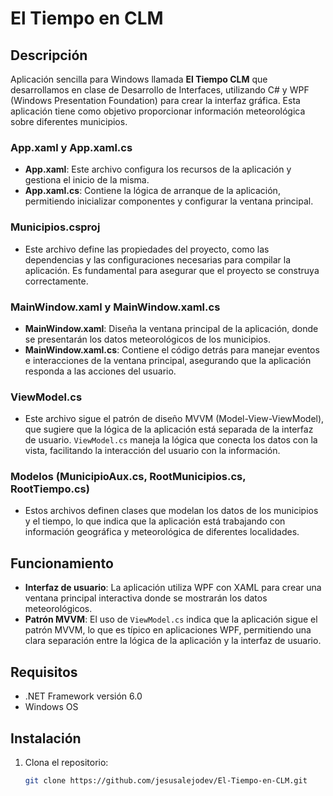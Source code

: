 # El Tiempo en CLM

## Descripción
Aplicación sencilla para Windows llamada **El Tiempo CLM** que desarrollamos en clase de Desarrollo de Interfaces, utilizando C# y WPF (Windows Presentation Foundation) para crear la interfaz gráfica. Esta aplicación tiene como objetivo proporcionar información meteorológica sobre diferentes municipios.


### App.xaml y App.xaml.cs
- **App.xaml**: Este archivo configura los recursos de la aplicación y gestiona el inicio de la misma.
- **App.xaml.cs**: Contiene la lógica de arranque de la aplicación, permitiendo inicializar componentes y configurar la ventana principal.

### Municipios.csproj
- Este archivo define las propiedades del proyecto, como las dependencias y las configuraciones necesarias para compilar la aplicación. Es fundamental para asegurar que el proyecto se construya correctamente.

### MainWindow.xaml y MainWindow.xaml.cs
- **MainWindow.xaml**: Diseña la ventana principal de la aplicación, donde se presentarán los datos meteorológicos de los municipios.
- **MainWindow.xaml.cs**: Contiene el código detrás para manejar eventos e interacciones de la ventana principal, asegurando que la aplicación responda a las acciones del usuario.

### ViewModel.cs
- Este archivo sigue el patrón de diseño MVVM (Model-View-ViewModel), que sugiere que la lógica de la aplicación está separada de la interfaz de usuario. `ViewModel.cs` maneja la lógica que conecta los datos con la vista, facilitando la interacción del usuario con la información.

### Modelos (MunicipioAux.cs, RootMunicipios.cs, RootTiempo.cs)
- Estos archivos definen clases que modelan los datos de los municipios y el tiempo, lo que indica que la aplicación está trabajando con información geográfica y meteorológica de diferentes localidades.

## Funcionamiento
- **Interfaz de usuario**: La aplicación utiliza WPF con XAML para crear una ventana principal interactiva donde se mostrarán los datos meteorológicos.
- **Patrón MVVM**: El uso de `ViewModel.cs` indica que la aplicación sigue el patrón MVVM, lo que es típico en aplicaciones WPF, permitiendo una clara separación entre la lógica de la aplicación y la interfaz de usuario.

## Requisitos
- .NET Framework versión 6.0
- Windows OS

## Instalación
1. Clona el repositorio:
   ```bash
   git clone https://github.com/jesusalejodev/El-Tiempo-en-CLM.git
